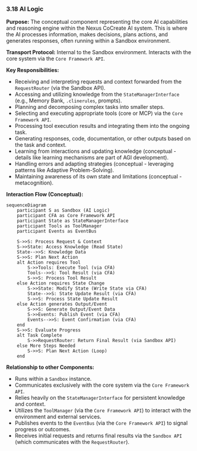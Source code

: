 ### 3.18 AI Logic

**Purpose:** The conceptual component representing the core AI capabilities and reasoning engine within the Nexus CoCreate AI system. This is where the AI processes information, makes decisions, plans actions, and generates responses, often running within a Sandbox environment.

**Transport Protocol:** Internal to the Sandbox environment. Interacts with the core system via the `Core Framework API`.

**Key Responsibilities:**
*   Receiving and interpreting requests and context forwarded from the `RequestRouter` (via the Sandbox API).
*   Accessing and utilizing knowledge from the `StateManagerInterface` (e.g., Memory Bank, `.clinerules`, prompts).
*   Planning and decomposing complex tasks into smaller steps.
*   Selecting and executing appropriate tools (core or MCP) via the `Core Framework API`.
*   Processing tool execution results and integrating them into the ongoing task.
*   Generating responses, code, documentation, or other outputs based on the task and context.
*   Learning from interactions and updating knowledge (conceptual - details like learning mechanisms are part of AGI development).
*   Handling errors and adapting strategies (conceptual - leveraging patterns like Adaptive Problem-Solving).
*   Maintaining awareness of its own state and limitations (conceptual - metacognition).

**Interaction Flow (Conceptual):**

```mermaid
sequenceDiagram
    participant S as Sandbox (AI Logic)
    participant CFA as Core Framework API
    participant State as StateManagerInterface
    participant Tools as ToolManager
    participant Events as EventBus

    S->>S: Process Request & Context
    S->>State: Access Knowledge (Read State)
    State-->>S: Knowledge Data
    S->>S: Plan Next Action
    alt Action requires Tool
        S->>Tools: Execute Tool (via CFA)
        Tools-->>S: Tool Result (via CFA)
        S->>S: Process Tool Result
    else Action requires State Change
        S->>State: Modify State (Write State via CFA)
        State-->>S: State Update Result (via CFA)
        S->>S: Process State Update Result
    else Action generates Output/Event
        S->>S: Generate Output/Event Data
        S->>Events: Publish Event (via CFA)
        Events-->>S: Event Confirmation (via CFA)
    end
    S->>S: Evaluate Progress
    alt Task Complete
        S->>RequestRouter: Return Final Result (via Sandbox API)
    else More Steps Needed
        S->>S: Plan Next Action (Loop)
    end
```

**Relationship to other Components:**
*   Runs within a `Sandbox` instance.
*   Communicates exclusively with the core system via the `Core Framework API`.
*   Relies heavily on the `StateManagerInterface` for persistent knowledge and context.
*   Utilizes the `ToolManager` (via the `Core Framework API`) to interact with the environment and external services.
*   Publishes events to the `EventBus` (via the `Core Framework API`) to signal progress or outcomes.
*   Receives initial requests and returns final results via the `Sandbox API` (which communicates with the `RequestRouter`).
